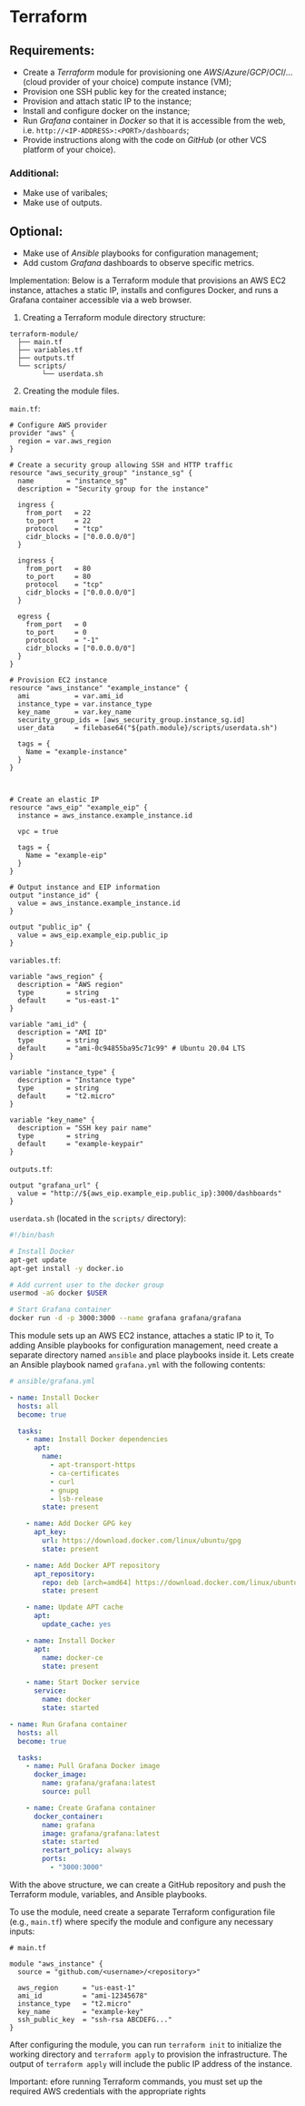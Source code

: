 # Terraform

## Requirements:

- Create a _Terraform_ module for provisioning one _AWS_/_Azure_/_GCP_/_OCI_/... (cloud provider of your choice) compute instance (VM);
- Provision one SSH public key for the created instance;
- Provision and attach static IP to the instance;
- Install and configure docker on the instance;
- Run _Grafana_ container in _Docker_ so that it is accessible from the web, i.e. `http://<IP-ADDRESS>:<PORT>/dashboards`;
- Provide instructions along with the code on _GitHub_ (or other VCS platform of your choice).

### Additional:

- Make use of varibales;
- Make use of outputs.

## Optional:

- Make use of _Ansible_ playbooks for configuration management;
- Add custom _Grafana_ dashboards to observe specific metrics.

Implementation: 
Below is a Terraform module that provisions an AWS EC2 instance, attaches a static IP, installs and configures Docker, and runs a Grafana container accessible via a web browser.

1) Сreating a Terraform module directory structure:

```
terraform-module/
  ├── main.tf
  ├── variables.tf
  ├── outputs.tf
  └── scripts/
        └── userdata.sh
```

2) Сreating the module files.

`main.tf`:

```hcl
# Configure AWS provider
provider "aws" {
  region = var.aws_region
}

# Create a security group allowing SSH and HTTP traffic
resource "aws_security_group" "instance_sg" {
  name        = "instance_sg"
  description = "Security group for the instance"

  ingress {
    from_port   = 22
    to_port     = 22
    protocol    = "tcp"
    cidr_blocks = ["0.0.0.0/0"]
  }

  ingress {
    from_port   = 80
    to_port     = 80
    protocol    = "tcp"
    cidr_blocks = ["0.0.0.0/0"]
  }

  egress {
    from_port   = 0
    to_port     = 0
    protocol    = "-1"
    cidr_blocks = ["0.0.0.0/0"]
  }
}

# Provision EC2 instance
resource "aws_instance" "example_instance" {
  ami           = var.ami_id
  instance_type = var.instance_type
  key_name      = var.key_name
  security_group_ids = [aws_security_group.instance_sg.id]
  user_data     = filebase64("${path.module}/scripts/userdata.sh")

  tags = {
    Name = "example-instance"
  }
}



# Create an elastic IP
resource "aws_eip" "example_eip" {
  instance = aws_instance.example_instance.id

  vpc = true

  tags = {
    Name = "example-eip"
  }
}

# Output instance and EIP information
output "instance_id" {
  value = aws_instance.example_instance.id
}

output "public_ip" {
  value = aws_eip.example_eip.public_ip
}

```

`variables.tf`:
```hcl
variable "aws_region" {
  description = "AWS region"
  type        = string
  default     = "us-east-1"
}

variable "ami_id" {
  description = "AMI ID"
  type        = string
  default     = "ami-0c94855ba95c71c99" # Ubuntu 20.04 LTS
}

variable "instance_type" {
  description = "Instance type"
  type        = string
  default     = "t2.micro"
}

variable "key_name" {
  description = "SSH key pair name"
  type        = string
  default     = "example-keypair"
}
```

`outputs.tf`:
```hcl
output "grafana_url" {
  value = "http://${aws_eip.example_eip.public_ip}:3000/dashboards"
}
```

`userdata.sh` (located in the `scripts/` directory):
```bash
#!/bin/bash

# Install Docker
apt-get update
apt-get install -y docker.io

# Add current user to the docker group
usermod -aG docker $USER

# Start Grafana container
docker run -d -p 3000:3000 --name grafana grafana/grafana
```

This module sets up an AWS EC2 instance, attaches a static IP to it,
To adding Ansible playbooks for configuration management, need create a separate directory named `ansible` and place playbooks inside it. Lets create an Ansible playbook named `grafana.yml` with the following contents:

```yaml
# ansible/grafana.yml

- name: Install Docker
  hosts: all
  become: true

  tasks:
    - name: Install Docker dependencies
      apt:
        name:
          - apt-transport-https
          - ca-certificates
          - curl
          - gnupg
          - lsb-release
        state: present

    - name: Add Docker GPG key
      apt_key:
        url: https://download.docker.com/linux/ubuntu/gpg
        state: present

    - name: Add Docker APT repository
      apt_repository:
        repo: deb [arch=amd64] https://download.docker.com/linux/ubuntu {{ ansible_lsb.codename }} stable
        state: present

    - name: Update APT cache
      apt:
        update_cache: yes

    - name: Install Docker
      apt:
        name: docker-ce
        state: present

    - name: Start Docker service
      service:
        name: docker
        state: started

- name: Run Grafana container
  hosts: all
  become: true

  tasks:
    - name: Pull Grafana Docker image
      docker_image:
        name: grafana/grafana:latest
        source: pull

    - name: Create Grafana container
      docker_container:
        name: grafana
        image: grafana/grafana:latest
        state: started
        restart_policy: always
        ports:
          - "3000:3000"
```

With the above structure, we can create a GitHub repository and push the Terraform module, variables, and Ansible playbooks. 

To use the module, need create a separate Terraform configuration file (e.g., `main.tf`) where specify the module and configure any necessary inputs:

```hcl
# main.tf

module "aws_instance" {
  source = "github.com/<username>/<repository>"

  aws_region      = "us-east-1"
  ami_id          = "ami-12345678"
  instance_type   = "t2.micro"
  key_name        = "example-key"
  ssh_public_key  = "ssh-rsa ABCDEFG..."
}
```

After configuring the module, you can run `terraform init` to initialize the working directory and `terraform apply` to provision the infrastructure. 
The output of `terraform apply` will include the public IP address of the instance.

Important: efore running Terraform commands, you must set up the required AWS credentials with the appropriate rights

